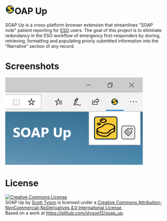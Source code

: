 <img src="./icons/soap_up_icon128.png" alt="icon" width="30"/>OAP Up
===================================================

SOAP Up is a cross-platform browser extension that streamlines "SOAP note" patient reporting for <a href="https://www.esosuite.net">ESO</a> users. The goal of this project is to eliminate redundancy in the ESO workflow of emergency first-responders by storing, retrieving, formatting and populating priorly submitted information into the "Narrative" section of any record.

Screenshots
===========
<img src="./promotional_tile.png" alt="screenshot displaying pop-up"/>

License
=======

<a rel="license" href="http://creativecommons.org/licenses/by-nc-nd/4.0/"><img alt="Creative Commons License" style="border-width:0" src="https://i.creativecommons.org/l/by-nc-nd/4.0/80x15.png" /></a><br /><span xmlns:dct="http://purl.org/dc/terms/" property="dct:title">SOAP Up</span> by <a xmlns:cc="http://creativecommons.org/ns#" href="https://github.com/styson12/soap_up" property="cc:attributionName" rel="cc:attributionURL">Scott Tyson</a> is licensed under a <a rel="license" href="http://creativecommons.org/licenses/by-nc-nd/4.0/">Creative Commons Attribution-NonCommercial-NoDerivatives 4.0 International License</a>.<br />Based on a work at <a xmlns:dct="http://purl.org/dc/terms/" href="https://github.com/styson12/soap_up" rel="dct:source">https://github.com/styson12/soap_up</a>.